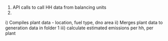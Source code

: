 1. API calls to call HH data from balancing units
2. 
i) Compiles plant data - location, fuel type, dno area 
ii) Merges plant data  to generation data in folder 1
iii) calculate estimated emissions per hh, per plant
